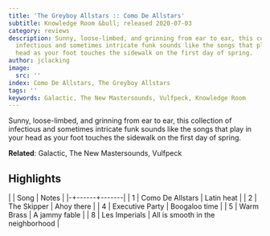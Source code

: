 ```yaml
---
title: 'The Greyboy Allstars :: Como De Allstars'
subtitle: Knowledge Room &bull; released 2020-07-03
category: reviews
description: Sunny, loose-limbed, and grinning from ear to ear, this collection of
  infectious and sometimes intricate funk sounds like the songs that play in your
  head as your foot touches the sidewalk on the first day of spring.
author: jclacking
image:
  src: ''
index: Como De Allstars, The Greyboy Allstars
tags: ''
keywords: Galactic, The New Mastersounds, Vulfpeck, Knowledge Room
---
```

Sunny, loose-limbed, and grinning from ear to ear, this collection of infectious and sometimes intricate funk sounds like the songs that play in your head as your foot touches the sidewalk on the first day of spring.<!--more-->

**Related**: Galactic, The New Mastersounds, Vulfpeck

## Highlights

| | Song | Notes |
|-+------+-------|
| 1 | Como De Allstars | Latin heat |
| 2 | The Skipper | Ahoy there |
| 4 | Executive Party | Boogaloo time |
| 5 | Warm Brass | A jammy fable |
| 8 | Les Imperials | All is smooth in the neighborhood |


